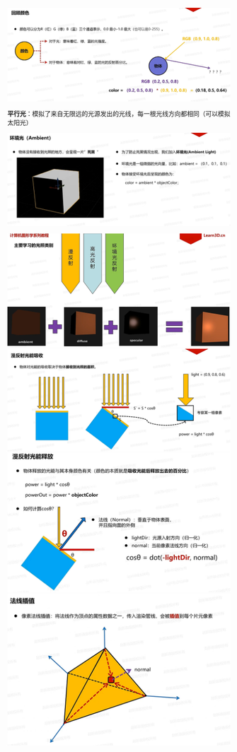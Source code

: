 ![输入图片说明](/imgs/2024-11-21/ODA5qe8yW1adcKw3.png)

**平行光**：模拟了来自无限远的光源发出的光线，每一根光线方向都相同（可以模拟太阳光）

![输入图片说明](/imgs/2024-11-21/2NuaSNhUQr3x6mZo.png)

![输入图片说明](/imgs/2024-11-21/s3eys0Wc9LHHe1As.png)
![输入图片说明](/imgs/2024-11-21/tnUizbzY5yHhVYKR.png)
![输入图片说明](/imgs/2024-11-21/zGCAFCSaEyaVK9Yp.png)
![输入图片说明](/imgs/2024-11-21/ssiS5w68rDRBbziT.png)


<!--stackedit_data:
eyJoaXN0b3J5IjpbMzg0NDk2NjkwLDUxODA0NzMxOF19
-->